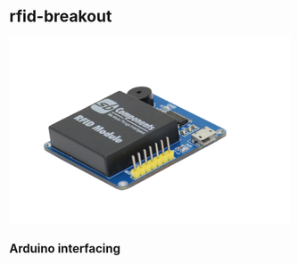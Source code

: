 # rfid-breakout
<p align="center">
<img src="images/rfid-breakout1.png" />
  </p>

## Arduino interfacing
